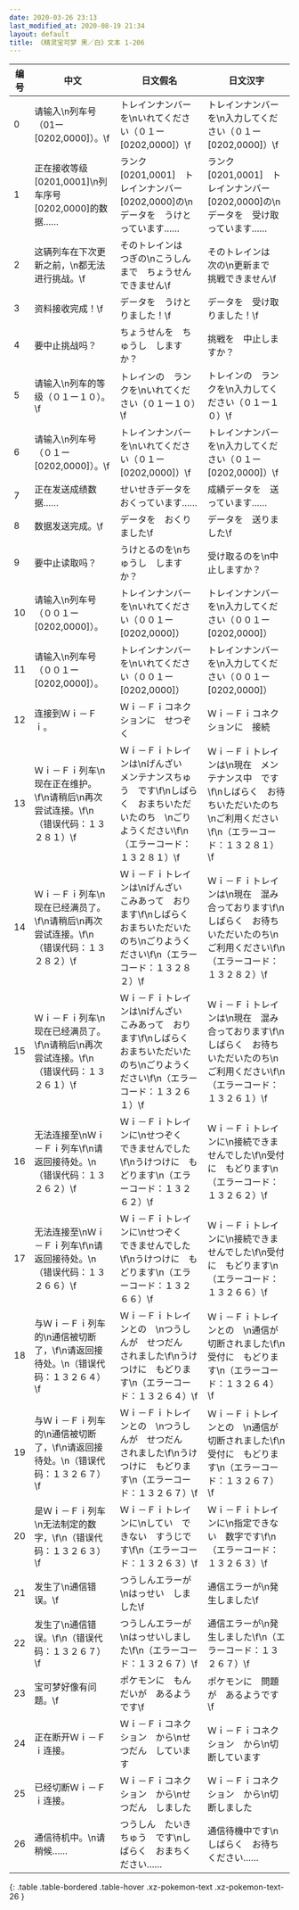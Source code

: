 ```yaml
---
date: 2020-03-26 23:13
last_modified_at: 2020-08-19 21:34
layout: default
title: 《精灵宝可梦 黑／白》文本 1-206
---
```

| 编号 | 中文 | 日文假名 | 日文汉字 |
| ---- | ---- | ---- | --- |
| 0 | 请输入\n列车号（01ー[0202,0000]）。\f | トレインナンバーを\nいれてください（０１ー[0202,0000]）\f | トレインナンバーを\n入力してください（０１ー[0202,0000]）\f |
| 1 | 正在接收等级[0201,0001]\n列车序号[0202,0000]的数据…… | ランク[0201,0001]　トレインナンバー[0202,0000]の\nデータを　うけとっています…… | ランク[0201,0001]　トレインナンバー[0202,0000]の\nデータを　受け取っています…… |
| 2 | 这辆列车在下次更新之前，\n都无法进行挑战。\f | そのトレインは　つぎの\nこうしんまで　ちょうせん　できません\f | そのトレインは　次の\n更新まで　挑戦できません\f |
| 3 | 资料接收完成！\f | データを　うけとりました！\f | データを　受け取りました！\f |
| 4 | 要中止挑战吗？ | ちょうせんを　ちゅうし　しますか？ | 挑戦を　中止しますか？ |
| 5 | 请输入\n列车的等级（０１ー１０）。\f | トレインの　ランクを\nいれてください（０１ー１０）\f | トレインの　ランクを\n入力してください（０１ー１０）\f |
| 6 | 请输入\n列车号（０１ー[0202,0000]）。\f | トレインナンバーを\nいれてください（０１ー[0202,0000]）\f | トレインナンバーを\n入力してください（０１ー[0202,0000]）\f |
| 7 | 正在发送成绩数据…… | せいせきデータを　おくっています…… | 成績データを　送っています…… |
| 8 | 数据发送完成。\f | データを　おくりました\f | データを　送りました\f |
| 9 | 要中止读取吗？ | うけとるのを\nちゅうし　しますか？ | 受け取るのを\n中止しますか？ |
| 10 | 请输入\n列车号（００１ー[0202,0000]）。 | トレインナンバーを\nいれてください（００１ー[0202,0000]） | トレインナンバーを\n入力してください（００１ー[0202,0000]） |
| 11 | 请输入\n列车号（００１ー[0202,0000]）。 | トレインナンバーを\nいれてください（００１ー[0202,0000]） | トレインナンバーを\n入力してください（００１ー[0202,0000]） |
| 12 | 连接到Ｗｉ－Ｆｉ。 | Ｗｉ－Ｆｉコネクションに　せつぞく | Ｗｉ－Ｆｉコネクションに　接続 |
| 13 | Ｗｉ－Ｆｉ列车\n现在正在维护。\f\n请稍后\n再次尝试连接。\f\n（错误代码：１３２８１）\f | Ｗｉ－Ｆｉトレインは\nげんざい　メンテナンスちゅう　です\f\nしばらく　おまちいただいたのち　\nごりようください\f\n（エラーコード：１３２８１）\f | Ｗｉ－Ｆｉトレインは\n現在　メンテナンス中　です\f\nしばらく　お待ちいただいたのち　\nご利用ください\f\n（エラーコード：１３２８１）\f |
| 14 | Ｗｉ－Ｆｉ列车\n现在已经满员了。\f\n请稍后\n再次尝试连接。\f\n（错误代码：１３２８２）\f | Ｗｉ－Ｆｉトレインは\nげんざい　こみあって　おります\f\nしばらく　おまちいただいたのち\nごりようください\f\n（エラーコード：１３２８２）\f | Ｗｉ－Ｆｉトレインは\n現在　混み合っております\f\nしばらく　お待ちいただいたのち\nご利用ください\f\n（エラーコード：１３２８２）\f |
| 15 | Ｗｉ－Ｆｉ列车\n现在已经满员了。\f\n请稍后\n再次尝试连接。\f\n（错误代码：１３２６１）\f | Ｗｉ－Ｆｉトレインは\nげんざい　こみあって　おります\f\nしばらく　おまちいただいたのち\nごりようください\f\n（エラーコード：１３２６１）\f | Ｗｉ－Ｆｉトレインは\n現在　混み合っております\f\nしばらく　お待ちいただいたのち\nご利用ください\f\n（エラーコード：１３２６１）\f |
| 16 | 无法连接至\nＷｉ－Ｆｉ列车\f\n请返回接待处。\n（错误代码：１３２６２）\f | Ｗｉ－Ｆｉトレインに\nせつぞく　できませんでした\f\nうけつけに　もどります\n（エラーコード：１３２６２）\f | Ｗｉ－Ｆｉトレインに\n接続できませんでした\f\n受付に　もどります\n（エラーコード：１３２６２）\f |
| 17 | 无法连接至\nＷｉ－Ｆｉ列车\f\n请返回接待处。\n（错误代码：１３２６６）\f | Ｗｉ－Ｆｉトレインに\nせつぞく　できませんでした\f\nうけつけに　もどります\n（エラーコード：１３２６６）\f | Ｗｉ－Ｆｉトレインに\n接続できませんでした\f\n受付に　もどります\n（エラーコード：１３２６６）\f |
| 18 | 与Ｗｉ－Ｆｉ列车的\n通信被切断了，\f\n请返回接待处。\n（错误代码：１３２６４）\f | Ｗｉ－Ｆｉトレインとの　\nつうしんが　せつだん　されました\f\nうけつけに　もどります\n（エラーコード：１３２６４）\f | Ｗｉ－Ｆｉトレインとの　\n通信が　切断されました\f\n受付に　もどります\n（エラーコード：１３２６４）\f |
| 19 | 与Ｗｉ－Ｆｉ列车的\n通信被切断了，\f\n请返回接待处。\n（错误代码：１３２６７）\f | Ｗｉ－Ｆｉトレインとの　\nつうしんが　せつだん　されました\f\nうけつけに　もどります\n（エラーコード：１３２６７）\f | Ｗｉ－Ｆｉトレインとの　\n通信が　切断されました\f\n受付に　もどります\n（エラーコード：１３２６７）\f |
| 20 | 是Ｗｉ－Ｆｉ列车\n无法制定的数字，\f\n（错误代码：１３２６３）\f | Ｗｉ－Ｆｉトレインに\nしてい　できない　すうじです\f\n（エラーコード：１３２６３）\f | Ｗｉ－Ｆｉトレインに\n指定できない　数字です\f\n（エラーコード：１３２６３）\f |
| 21 | 发生了\n通信错误。\f | つうしんエラーが\nはっせい　しました\f | 通信エラーが\n発生しました\f |
| 22 | 发生了\n通信错误。\f\n（错误代码：１３２６７）\f | つうしんエラーが\nはっせいしました\f\n（エラーコード：１３２６７）\f | 通信エラーが\n発生しました\f\n（エラーコード：１３２６７）\f |
| 23 | 宝可梦好像有问题。\f | ポケモンに　もんだいが　あるようです\f | ポケモンに　問題が　あるようです\f |
| 24 | 正在断开Ｗｉ－Ｆｉ连接。 | Ｗｉ－Ｆｉコネクション　から\nせつだん　しています | Ｗｉ－Ｆｉコネクション　から\n切断しています |
| 25 | 已经切断Ｗｉ－Ｆｉ连接。 | Ｗｉ－Ｆｉコネクション　から\nせつだん　しました | Ｗｉ－Ｆｉコネクション　から\n切断しました |
| 26 | 通信待机中。\n请稍候…… | つうしん　たいきちゅう　です\nしばらく　おまちください…… | 通信待機中です\nしばらく　お待ちください…… |
{: .table .table-bordered .table-hover .xz-pokemon-text .xz-pokemon-text-26 }